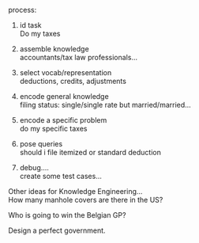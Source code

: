 process:
1.  id task\
	Do my taxes

2.  assemble knowledge\
	accountants/tax law professionals...

3.  select vocab/representation\
	deductions, credits, adjustments

4.  encode general knowledge\
	filing status: single/single rate but married/married...

5.  encode a specific problem\
	do my specific taxes

6.  pose queries\
	should i file itemized or standard deduction

7.  debug….\
	create some test cases...	



Other ideas for Knowledge Engineering...\
How many manhole covers are there in the US?

Who is going to win the Belgian GP?

Design a perfect government.
